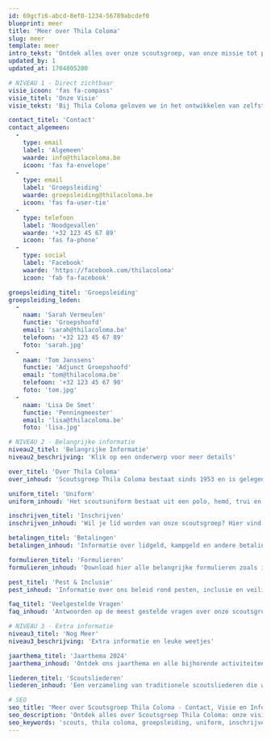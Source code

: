 ```yaml
---
id: 69gcfi6-abcd-8ef0-1234-56789abcdef0
blueprint: meer
title: 'Meer over Thila Coloma'
slug: meer
template: meer
intro_tekst: 'Ontdek alles over onze scoutsgroep, van onze missie tot praktische informatie.'
updated_by: 1
updated_at: 1704805200

# NIVEAU 1 - Direct zichtbaar
visie_icoon: 'fas fa-compass'
visie_titel: 'Onze Visie'
visie_tekst: 'Bij Thila Coloma geloven we in het ontwikkelen van zelfstandige, verantwoordelijke en gelukkige jongeren door middel van de scoutsmethode. We bieden een veilige en inclusieve omgeving waar elk kind kan groeien.'

contact_titel: 'Contact'
contact_algemeen:
  -
    type: email
    label: 'Algemeen'
    waarde: info@thilacoloma.be
    icoon: 'fas fa-envelope'
  -
    type: email
    label: 'Groepsleiding'
    waarde: groepsleiding@thilacoloma.be
    icoon: 'fas fa-user-tie'
  -
    type: telefoon
    label: 'Noodgevallen'
    waarde: '+32 123 45 67 89'
    icoon: 'fas fa-phone'
  -
    type: social
    label: 'Facebook'
    waarde: 'https://facebook.com/thilacoloma'
    icoon: 'fab fa-facebook'

groepsleiding_titel: 'Groepsleiding'
groepsleiding_leden:
  -
    naam: 'Sarah Vermeulen'
    functie: 'Groepshoofd'
    email: 'sarah@thilacoloma.be'
    telefoon: '+32 123 45 67 89'
    foto: 'sarah.jpg'
  -
    naam: 'Tom Janssens'
    functie: 'Adjunct Groepshoofd'
    email: 'tom@thilacoloma.be'
    telefoon: '+32 123 45 67 90'
    foto: 'tom.jpg'
  -
    naam: 'Lisa De Smet'
    functie: 'Penningmeester'
    email: 'lisa@thilacoloma.be'
    foto: 'lisa.jpg'

# NIVEAU 2 - Belangrijke informatie
niveau2_titel: 'Belangrijke Informatie'
niveau2_beschrijving: 'Klik op een onderwerp voor meer details'

over_titel: 'Over Thila Coloma'
over_inhoud: 'Scoutsgroep Thila Coloma bestaat sinds 1953 en is gelegen in het hart van onze gemeente. We zijn een gemengde groep met alle takken, van kapoenen tot leiding.'

uniform_titel: 'Uniform'
uniform_inhoud: 'Het scoutsuniform bestaat uit een polo, hemd, trui en insignes. Hier vind je alle informatie over hoe het uniform gedragen wordt.'

inschrijven_titel: 'Inschrijven'
inschrijven_inhoud: 'Wil je lid worden van onze scoutsgroep? Hier vind je alle informatie over inschrijvingen, tarieven en de procedure.'

betalingen_titel: 'Betalingen'
betalingen_inhoud: 'Informatie over lidgeld, kampgeld en andere betalingen. We werken met domiciliëring voor het gemak.'

formulieren_titel: 'Formulieren'
formulieren_inhoud: 'Download hier alle belangrijke formulieren zoals inschrijvingsformulieren, medische fiches en toestemmingen.'

pest_titel: 'Pest & Inclusie'
pest_inhoud: 'Informatie over ons beleid rond pesten, inclusie en veiligheid. We streven naar een veilige omgeving voor iedereen.'

faq_titel: 'Veelgestelde Vragen'
faq_inhoud: 'Antwoorden op de meest gestelde vragen over onze scoutsgroep, activiteiten en praktische zaken.'

# NIVEAU 3 - Extra informatie
niveau3_titel: 'Nog Meer'
niveau3_beschrijving: 'Extra informatie en leuke weetjes'

jaarthema_titel: 'Jaarthema 2024'
jaarthema_inhoud: 'Ontdek ons jaarthema en alle bijhorende activiteiten en avonturen die we dit jaar beleven.'

liederen_titel: 'Scoutsliederen'
liederen_inhoud: 'Een verzameling van traditionele scoutsliederen die we vaak zingen tijdens onze activiteiten.'

# SEO
seo_title: 'Meer over Scoutsgroep Thila Coloma - Contact, Visie en Informatie'
seo_description: 'Ontdek alles over Scoutsgroep Thila Coloma: onze visie, contact informatie, uniform, inschrijvingen en veelgestelde vragen.'
seo_keywords: 'scouts, thila coloma, groepsleiding, uniform, inschrijven, contact, visie'
---
```

